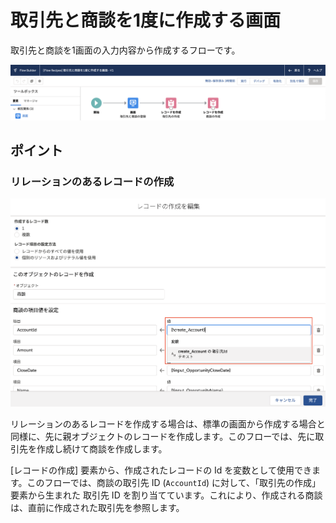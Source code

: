 # 取引先と商談を1度に作成する画面
取引先と商談を1画面の入力内容から作成するフローです。

![](screenshot.png)

## ポイント
### リレーションのあるレコードの作成
![](use_created_recordid.png)

リレーションのあるレコードを作成する場合は、標準の画面から作成する場合と同様に、先に親オブジェクトのレコードを作成します。このフローでは、先に取引先を作成し続けて商談を作成します。

[レコードの作成] 要素から、作成されたレコードの Id を変数として使用できます。このフローでは、商談の取引先 ID (`AccountId`) に対して、「取引先の作成」要素から生まれた 取引先 ID を割り当てています。これにより、作成される商談は、直前に作成された取引先を参照します。
